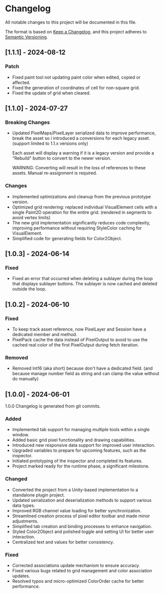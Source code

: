 # Changelog

All notable changes to this project will be documented in this file.

The format is based on [Keep a Changelog](https://keepachangelog.com/en/1.1.0/),
and this project adheres to [Semantic Versioning](https://semver.org/spec/v2.0.0.html).

## [1.1.1] - 2024-08-12

### Patch
- Fixed paint tool not updating paint color when edited, copied or affected.
- Fixed the generation of coordinates of cell for non-square grid.
- Fixed the update of grid when cleared.

## [1.1.0] - 2024-07-27

### Breaking Changes
- Updated PixelMaps/PixelLayer serialized data to improve performance, break the asset so i introduced a conversions for each legacy asset. (support limited to 1.1.x versions only)
  
  Each asset will display a warning if it is a legacy version and provide a "Rebuild" button to convert to the newer version.
  
  WARNING: Converting will result in the loss of references to these assets. Manual re-assignment is required.

### Changes
- Implemented optimizations and cleanup from the previous prototype version.
- Optimized grid rendering: replaced individual VisualElement cells with a single Paint2D operation for the entire grid. (rendered in segments to avoid vertex limits)
- The new grid implementation significantly reduces code complexity, improving performance without requiring StyleColor caching for VisualElement.
- Simplified code for generating fields for Color2Object.

## [1.0.3] - 2024-06-14

### Fixed
- Fixed an error that occurred when deleting a sublayer during the loop that displays sublayer buttons. The sublayer is now cached and deleted outside the loop.

## [1.0.2] - 2024-06-10

### Fixed
- To keep track asset reference, now PixelLayer and Session have a dedicated member and method.
- PixelPack cache the data instead of PixelOutput to avoid to use the cached real color of the first PixelOutput during fetch iteration.

### Removed
- Removed Int16 (aka short) because don't have a dedicated field. (and because manage number field as string and can clamp the value without do manually)

## [1.0.0] - 2024-06-01

1.0.0 Changelog is generated from git commits.

### Added
- Implemented tab support for managing multiple tools within a single window.
- Added basic grid pixel functionality and drawing capabilities.
- Introduced new responsive data support for improved user interaction.
- Upgraded variables to prepare for upcoming features, such as the inspector.
- Initiated prototyping of the inspector and completed its features.
- Project marked ready for the runtime phase, a significant milestone.

### Changed
- Converted the project from a Unity-based implementation to a standalone plugin project.
- Updated serialization and deserialization methods to support various data types.
- Improved RGB channel value loading for better synchronization.
- Streamlined creation process of pixel editor toolbar and made minor adjustments.
- Simplified tab creation and binding processes to enhance navigation.
- Styled Color2Object and polished toggle and setting UI for better user interaction.
- Centralized text and values for better consistency.

### Fixed
- Corrected associations update mechanism to ensure accuracy.
- Fixed various bugs related to grid management and color association updates.
- Resolved typos and micro-optimized ColorOrder cache for better performance.
